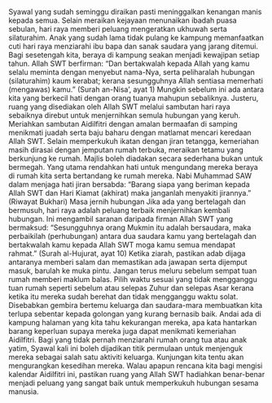 Syawal yang sudah seminggu diraikan pasti meninggalkan kenangan manis kepada semua. Selain meraikan kejayaan menunaikan ibadah puasa sebulan, hari raya memberi peluang mengeratkan ukhuwah serta silaturahim.
Anak yang sudah lama tidak pulang ke kampung memanfaatkan cuti hari raya menziarahi ibu bapa dan sanak saudara yang jarang ditemui. Bagi sesetengah kita, beraya di kampung seakan menjadi kewajipan setiap tahun. Allah SWT berfirman: “Dan bertakwalah kepada Allah yang kamu selalu meminta dengan menyebut nama-Nya, serta peliharalah hubungan (silaturahim) kaum kerabat; kerana sesungguhnya Allah sentiasa memerhati (mengawas) kamu.” (Surah an-Nisa’, ayat 1)
Mungkin sebelum ini ada antara kita yang berkecil hati dengan orang tuanya mahupun sebaliknya. Justeru, ruang yang disediakan oleh Allah SWT melalui sambutan hari raya sebaiknya direbut untuk menjernihkan semula hubungan yang keruh. Meriahkan sambutan Aidilfitri dengan amalan bermaafan di samping menikmati juadah serta baju baharu dengan matlamat mencari keredaan Allah SWT. Selain memperkukuh ikatan dengan jiran tetangga, kemeriahan masih dirasai dengan jemputan rumah terbuka, meraikan tetamu yang berkunjung ke rumah. Majlis boleh diadakan secara sederhana bukan untuk bermegah.
Yang utama rendahkan hati untuk mengundang mereka beraya di rumah kita serta bertandang ke rumah mereka. Nabi Muhammad SAW dalam menjaga hati jiran bersabda: “Barang siapa yang beriman kepada Allah SWT dan Hari Kiamat (akhirat) maka janganlah menyakiti jirannya.” (Riwayat Bukhari)
Masa jernih hubungan
Jika ada yang bertelagah dan bermusuh, hari raya adalah peluang terbaik menjernihkan kembali hubungan. Ini mengambil saranan daripada firman Allah SWT yang bermaksud: “Sesungguhnya orang Mukmin itu adalah bersaudara, maka perbaikilah (perhubungan) antara dua saudara kamu yang bertelagah dan bertakwalah kamu kepada Allah SWT moga kamu semua mendapat rahmat.” (Surah al-Hujurat, ayat 10)
Ketika ziarah, pastikan adab dijaga antaranya memberi salam dan memastikan ada jawapan serta dijemput masuk, barulah ke muka pintu. Jangan terus meluru sebelum sempat tuan rumah memberi maklum balas. Pilih waktu sesuai yang tidak mengganggu tuan rumah seperti sebelum atau selepas Zuhur dan selepas Asar kerana ketika itu mereka sudah berehat dan tidak mengganggu waktu solat.
Disebabkan gembira bertemu keluarga dan saudara-mara membuatkan kita terlupa sebentar kepada golongan yang kurang bernasib baik. Andai ada di kampung halaman yang kita tahu kekurangan mereka, apa kata hantarkan barang keperluan supaya mereka juga dapat menikmati kemeriahan Aidilfitri.
Bagi yang tidak pernah menziarahi rumah orang tua atau anak yatim, Syawal kali ini boleh dijadikan titik permulaan untuk menjenguk mereka sebagai salah satu aktiviti keluarga. Kunjungan kita tentu akan mengurangkan kesedihan mereka. Walau apapun rencana kita bagi mengisi kalendar Aidilfitri ini, pastikan ruang yang Allah SWT hadiahkan benar-benar menjadi peluang yang sangat baik untuk memperkukuh hubungan sesama manusia.
